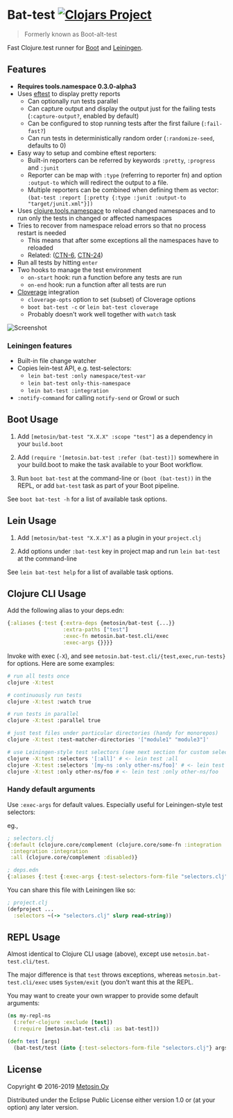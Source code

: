# Bat-test [![Clojars Project](https://img.shields.io/clojars/v/metosin/bat-test.svg)](https://clojars.org/metosin/bat-test)

> Formerly known as Boot-alt-test

Fast Clojure.test runner for [Boot](http://boot-clj.com/) and [Leiningen](https://leiningen.org/).

## Features

- **Requires tools.namespace 0.3.0-alpha3**
- Uses [eftest](https://github.com/weavejester/eftest) to display pretty reports
    - Can optionally run tests parallel
    - Can capture output and display the output just for the failing tests (`:capture-output?`, enabled by default)
    - Can be configured to stop running tests after the first failure (`:fail-fast?`)
    - Can run tests in deterministically random order (`:randomize-seed`, defaults to 0)
- Easy way to setup and combine eftest reporters:
    - Built-in reporters can be referred by keywords `:pretty`, `:progress` and `:junit`
    - Reporter can be map with `:type` (referring to reporter fn) and option `:output-to`
    which will redirect the output to a file.
    - Multiple reporters can be combined when defining them as vector:
    `(bat-test :report [:pretty {:type :junit :output-to "target/junit.xml"}])`
- Uses [clojure.tools.namespace](https://github.com/clojure/tools.namespace) to reload
changed namespaces and to run only the tests in changed or affected namespaces
- Tries to recover from namespace reload errors so that no process restart is needed
    - This means that after some exceptions all the namespaces have to reloaded
    - Related: ([CTN-6](http://dev.clojure.org/jira/browse/TNS-6), [CTN-24](http://dev.clojure.org/jira/browse/TNS-24))
- Run all tests by hitting `enter`
- Two hooks to manage the test environment
    - `on-start` hook: run a function before any tests are run
    - `on-end` hook: run a function after all tests are run
- [Cloverage](https://github.com/cloverage/cloverage) integration
    - `cloverage-opts` option to set (subset) of Cloverage options
    - `boot bat-test -c` or `lein bat-test cloverage`
    - Probably doesn't work well together with `watch` task

![Screenshot](./screenshot.png)

### Leiningen features

- Built-in file change watcher
- Copies lein-test API, e.g. test-selectors:
    - `lein bat-test :only namespace/test-var`
    - `lein bat-test only-this-namespace`
    - `lein bat-test :integration`
- `:notify-command` for calling `notify-send` or Growl or such

## Boot Usage

1. Add `[metosin/bat-test "X.X.X" :scope "test"]` as a dependency in your
  `build.boot`

1. Add `(require '[metosin.bat-test :refer (bat-test)])` somewhere in your
   build.boot to make the task available to your Boot workflow.

1. Run `boot bat-test` at the command-line or `(boot (bat-test))` in the REPL, or add `bat-test` task as part of your Boot pipeline.

See `boot bat-test -h` for a list of available task options.

## Lein Usage

1. Add `[metosin/bat-test "X.X.X"]` as a plugin in your `project.clj`

1. Add options under `:bat-test` key in project map and run `lein bat-test` at the command-line

See `lein bat-test help` for a list of available task options.

## Clojure CLI Usage

Add the following alias to your deps.edn:

```clojure
{:aliases {:test {:extra-deps {metosin/bat-test {...}}
                  :extra-paths ["test"]
                  :exec-fn metosin.bat-test.cli/exec
                  :exec-args {}}}}
```

Invoke with exec (`-X`), and see `metosin.bat-test.cli/{test,exec,run-tests}` for options. Here are some examples:

```sh
# run all tests once
clojure -X:test

# continuously run tests
clojure -X:test :watch true

# run tests in parallel
clojure -X:test :parallel true

# just test files under particular directories (handy for monorepos)
clojure -X:test :test-matcher-directories '["module1" "module3"]'

# use Leiningen-style test selectors (see next section for custom selectors)
clojure -X:test :selectors '[:all]' # <- lein test :all
clojure -X:test :selectors '[my-ns :only other-ns/foo]' # <- lein test my-ns :only other-ns/foo
clojure -X:test :only other-ns/foo # <- lein test :only other-ns/foo
```

### Handy default arguments

Use `:exec-args` for default values. Especially useful for Leiningen-style test selectors:

eg.,

```clojure
; selectors.clj
{:default (clojure.core/complement (clojure.core/some-fn :integration :disabled))
 :integration :integration
 :all (clojure.core/complement :disabled)}
```

```clojure
; deps.edn
{:aliases {:test {:exec-args {:test-selectors-form-file "selectors.clj"}}}}
```

You can share this file with Leiningen like so:

```clojure
; project.clj
(defproject ...
  :selectors ~(-> "selectors.clj" slurp read-string))
```

## REPL Usage

Almost identical to Clojure CLI usage (above), except use `metosin.bat-test.cli/test`.

The major difference is that `test` throws exceptions, whereas `metosin.bat-test.cli/exec` uses `System/exit` (you don't
want this at the REPL.

You may want to create your own wrapper to provide some default arguments:

```clojure
(ns my-repl-ns
  (:refer-clojure :exclude [test])
  (:require [metosin.bat-test.cli :as bat-test]))

(defn test [args]
  (bat-test/test (into {:test-selectors-form-file "selectors.clj"} args)))
```

## License

Copyright © 2016-2019 [Metosin Oy](http://www.metosin.fi)

Distributed under the Eclipse Public License either version 1.0 or (at your option) any later version.

